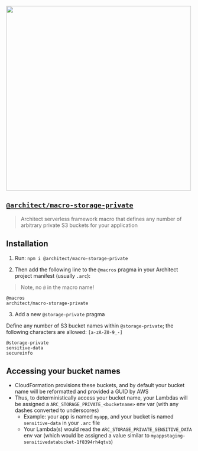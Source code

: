[<img src="https://s3-us-west-2.amazonaws.com/arc.codes/architect-logo-500b@2x.png" width=500>](https://www.npmjs.com/package/@architect/architect)

## [`@architect/macro-storage-private`](https://www.npmjs.com/package/@architect/macro-storage-private)

> Architect serverless framework macro that defines any number of arbitrary private S3 buckets for your application

## Installation

1. Run: `npm i @architect/macro-storage-private`

2. Then add the following line to the `@macros` pragma in your Architect project manifest (usually `.arc`):

> Note, no `@` in the macro name!

```
@macros
architect/macro-storage-private
```

3. Add a new `@storage-private` pragma

Define any number of S3 bucket names within `@storage-private`; the following characters are allowed: `[a-zA-Z0-9_-]`

```
@storage-private
sensitive-data
secureinfo
```


## Accessing your bucket names

- CloudFormation provisions these buckets, and by default your bucket name will be reformatted and provided a GUID by AWS
- Thus, to deterministically access your bucket name, your Lambdas will be assigned a `ARC_STORAGE_PRIVATE_<bucketname>` env var (with any dashes converted to underscores)
  - Example: your app is named `myapp`, and your bucket is named `sensitive-data` in your `.arc` file
  - Your Lambda(s) would read the `ARC_STORAGE_PRIVATE_SENSITIVE_DATA` env var (which would be assigned a value similar to `myappstaging-sensitivedatabucket-1f8394rh4qtvb`)
